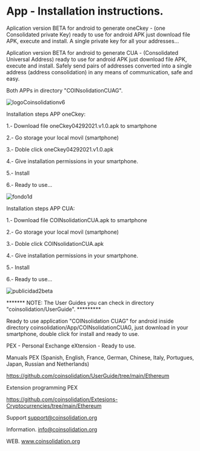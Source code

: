 # App - Installation instructions.
Aplication version BETA for android to generate oneCkey - (one Consolidated private Key) ready to use for android APK just download file APK, execute and install. A single private key for all your addresses...

Aplication version BETA for android to generate CUA - (Consolidated Universal Address) ready to use for android APK just download file APK, execute and install. Safely send pairs of addresses converted into a single address (address consolidation) in any means of communication, safe and easy.

Both APPs in directory "COINsolidationCUAG".

![logoCoinsolidationv6](https://user-images.githubusercontent.com/74171247/114766954-a65a7500-9d2c-11eb-864f-9b3ad034d76a.png)

Installation steps APP oneCkey:

1.- Download file oneCkey04292021.v1.0.apk to smartphone

2.- Go storage your local movil (smartphone)

3.- Doble click oneCkey04292021.v1.0.apk

4.- Give installation permissions in your smartphone.

5.- Install

6.- Ready to use...

![fondo1d](https://user-images.githubusercontent.com/74171247/116513300-fbe76380-a88e-11eb-8576-d921d9920302.jpg)


Installation steps APP CUA:

1.- Download file COINsolidationCUA.apk to smartphone

2.- Go storage your local movil (smartphone)

3.- Doble click COINsolidationCUA.apk

4.- Give installation permissions in your smartphone.

5.- Install

6.- Ready to use...

![publicidad2beta](https://user-images.githubusercontent.com/74171247/116513236-dfe3c200-a88e-11eb-9897-378a7ee4ed29.png)


******* NOTE: The User Guides you can check in directory "coinsolidation/UserGuide". *********

Ready to use application "COINsolidation CUAG" for android inside directory coinsolidation/App/COINsolidationCUAG, just download in your smartphone, double click for install and ready to use.

PEX - Personal Exchange eXtension - Ready to use.

Manuals PEX (Spanish, English, France, German, Chinese, Italy, Portugues, Japan, Russian and Netherlands)

https://github.com/coinsolidation/UserGuide/tree/main/Ethereum

Extension programming PEX

https://github.com/coinsolidation/Extesions-Cryptocurrencies/tree/main/Ethereum

Support
support@coinsolidation.org

Information.
info@coinsolidation.org

WEB.
www.coinsolidation.org
